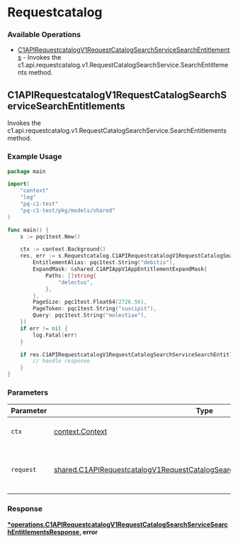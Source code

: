 # Requestcatalog

### Available Operations

* [C1APIRequestcatalogV1RequestCatalogSearchServiceSearchEntitlements](#c1apirequestcatalogv1requestcatalogsearchservicesearchentitlements) - Invokes the c1.api.requestcatalog.v1.RequestCatalogSearchService.SearchEntitlements method.

## C1APIRequestcatalogV1RequestCatalogSearchServiceSearchEntitlements

Invokes the c1.api.requestcatalog.v1.RequestCatalogSearchService.SearchEntitlements method.

### Example Usage

```go
package main

import(
	"context"
	"log"
	"pq-c1-test"
	"pq-c1-test/pkg/models/shared"
)

func main() {
    s := pqc1test.New()

    ctx := context.Background()
    res, err := s.Requestcatalog.C1APIRequestcatalogV1RequestCatalogSearchServiceSearchEntitlements(ctx, shared.C1APIRequestcatalogV1RequestCatalogSearchServiceSearchEntitlementsRequest{
        EntitlementAlias: pqc1test.String("debitis"),
        ExpandMask: &shared.C1APIAppV1AppEntitlementExpandMask{
            Paths: []string{
                "delectus",
            },
        },
        PageSize: pqc1test.Float64(2726.56),
        PageToken: pqc1test.String("suscipit"),
        Query: pqc1test.String("molestiae"),
    })
    if err != nil {
        log.Fatal(err)
    }

    if res.C1APIRequestcatalogV1RequestCatalogSearchServiceSearchEntitlementsResponse != nil {
        // handle response
    }
}
```

### Parameters

| Parameter                                                                                                                                                                            | Type                                                                                                                                                                                 | Required                                                                                                                                                                             | Description                                                                                                                                                                          |
| ------------------------------------------------------------------------------------------------------------------------------------------------------------------------------------ | ------------------------------------------------------------------------------------------------------------------------------------------------------------------------------------ | ------------------------------------------------------------------------------------------------------------------------------------------------------------------------------------ | ------------------------------------------------------------------------------------------------------------------------------------------------------------------------------------ |
| `ctx`                                                                                                                                                                                | [context.Context](https://pkg.go.dev/context#Context)                                                                                                                                | :heavy_check_mark:                                                                                                                                                                   | The context to use for the request.                                                                                                                                                  |
| `request`                                                                                                                                                                            | [shared.C1APIRequestcatalogV1RequestCatalogSearchServiceSearchEntitlementsRequest](../../models/shared/c1apirequestcatalogv1requestcatalogsearchservicesearchentitlementsrequest.md) | :heavy_check_mark:                                                                                                                                                                   | The request object to use for the request.                                                                                                                                           |


### Response

**[*operations.C1APIRequestcatalogV1RequestCatalogSearchServiceSearchEntitlementsResponse](../../models/operations/c1apirequestcatalogv1requestcatalogsearchservicesearchentitlementsresponse.md), error**

